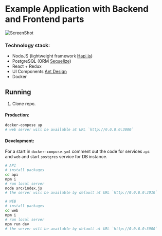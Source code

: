 # Example Application with Backend and Frontend parts

![ScreenShot](https://repository-images.githubusercontent.com/174470904/bf0ffc80-75e4-11e9-88fa-79aacce8325a)

### Technology stack:
* NodeJS (lightweight framework [Hapi.js](https://hapijs.com/))
* PostgreSQL (ORM [Sequelize](http://docs.sequelizejs.com/))
* React + Redux
* UI Components [Ant Design](https://ant.design/)
* Docker

## Running

1) Clone repo.

#### Production:
```bash
docker-compose up
# web server will be available at URL `http://0.0.0.0:3000`
```

#### Development:
For a start in `docker-compose.yml` comment out the code for services `api` and `web` and start `postgres` service for DB instance.

```bash
# API
# install packages
cd api
npm i
# run local server
node src/index.js
# the server will be available by default at URL `http://0.0.0.0:3010`

# WEB
# install packages
cd web
npm i
# run local server
npm run dev
# the server will be available by default at URL `http://0.0.0.0:3000`
```

